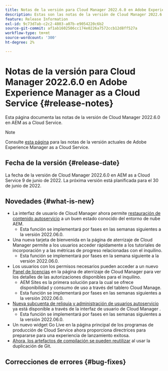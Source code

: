 ```yaml
---
title: Notas de la versión para Cloud Manager 2022.6.0 en Adobe Experience Manager as a Cloud Service
description: Estas son las notas de la versión de Cloud Manager 2022.6.0 en AEM as a Cloud Service.
feature: Release Information
exl-id: 9c73d7ab-c2c2-4803-a07b-e9054220c6b2
source-git-commit: af1ab1602506cc174e0226a7572ccb12d8ff527a
workflow-type: tm+mt
source-wordcount: '300'
ht-degree: 2%

---
```



# Notas de la versión para Cloud Manager 2022.6.0 en Adobe Experience Manager as a Cloud Service {#release-notes}

Esta página documenta las notas de la versión de Cloud Manager 2022.6.0 en AEM as a Cloud Service.

>[!NOTE]
>
>Consulte [esta página](/help/release-notes/release-notes-cloud/release-notes-current.md) para las notas de la versión actuales de Adobe Experience Manager as a Cloud Service.

## Fecha de la versión {#release-date}

La fecha de la versión de Cloud Manager 2022.6.0 en AEM as a Cloud Service 9 de junio de 2022. La próxima versión está planificada para el 30 de junio de 2022.

## Novedades {#what-is-new}

* La interfaz de usuario de Cloud Manager ahora permite [restauración de contenido autoservicio](/help/operations/backup.md) a un buen estado conocido del entorno de nube AEM.
   * Esta función se implementará por fases en las semanas siguientes a la versión 2022.06.0.
* Una nueva tarjeta de bienvenida en la página de aterrizaje de Cloud Manager permite a los usuarios acceder rápidamente a los tutoriales de incorporación y a las métricas de progreso relacionadas con el inquilino.
   * Esta función se implementará por fases en la semana siguiente a la versión 2022.06.0.
* Los usuarios con los permisos necesarios pueden acceder a un nuevo [Panel de licencias](/help/implementing/cloud-manager/license-dashboard.md) en la página de aterrizaje de Cloud Manager para ver los detalles de las autorizaciones disponibles para el inquilino.
   * AEM Sites es la primera solución para la cual se ofrece disponibilidad y consumo de uso a través del tablero Cloud Manage.
   * Esta función se implementará por fases en las semanas siguientes a la versión 2022.06.0.
* [Nueva subcuenta de reliquia y administración de usuarios autoservicio](/help/implementing/cloud-manager/user-access-new-relic.md) ya está disponible a través de la interfaz de usuario de Cloud Manager .
   * Esta función se implementará por fases en las semanas siguientes a la versión 2022.06.0.
* Un nuevo widget Go Live en la página principal de los programas de producción de Cloud Service ahora proporciona directrices para prepararse para una experiencia de lanzamiento exitosa.
* [Ahora, los artefactos de compilación se pueden reutilizar](/help/implementing/cloud-manager/getting-access-to-aem-in-cloud/setting-up-project.md#build-artifact-reuse) al usar la duplicación de Git.

## Correcciones de errores {#bug-fixes}

